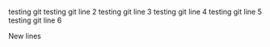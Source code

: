 testing git
testing git line 2
testing git line 3
testing git line 4
testing git line 5
testing git line 6

New lines